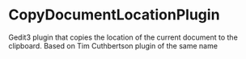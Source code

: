 # CopyDocumentLocationPlugin
Gedit3 plugin that copies the location of the current document to the clipboard. Based on Tim Cuthbertson plugin of the same name
